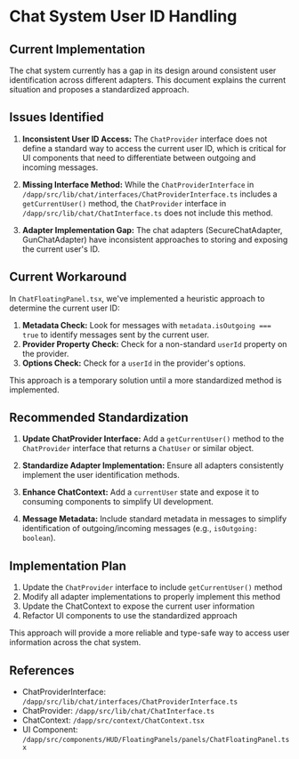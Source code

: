 # Chat System User ID Handling

## Current Implementation

The chat system currently has a gap in its design around consistent user identification across different adapters. This document explains the current situation and proposes a standardized approach.

## Issues Identified

1. **Inconsistent User ID Access:** The `ChatProvider` interface does not define a standard way to access the current user ID, which is critical for UI components that need to differentiate between outgoing and incoming messages.

2. **Missing Interface Method:** While the `ChatProviderInterface` in `/dapp/src/lib/chat/interfaces/ChatProviderInterface.ts` includes a `getCurrentUser()` method, the `ChatProvider` interface in `/dapp/src/lib/chat/ChatInterface.ts` does not include this method.

3. **Adapter Implementation Gap:** The chat adapters (SecureChatAdapter, GunChatAdapter) have inconsistent approaches to storing and exposing the current user's ID.

## Current Workaround

In `ChatFloatingPanel.tsx`, we've implemented a heuristic approach to determine the current user ID:

1. **Metadata Check:** Look for messages with `metadata.isOutgoing === true` to identify messages sent by the current user.
2. **Provider Property Check:** Check for a non-standard `userId` property on the provider.
3. **Options Check:** Check for a `userId` in the provider's options.

This approach is a temporary solution until a more standardized method is implemented.

## Recommended Standardization

1. **Update ChatProvider Interface:** Add a `getCurrentUser()` method to the `ChatProvider` interface that returns a `ChatUser` or similar object.

2. **Standardize Adapter Implementation:** Ensure all adapters consistently implement the user identification methods.

3. **Enhance ChatContext:** Add a `currentUser` state and expose it to consuming components to simplify UI development.

4. **Message Metadata:** Include standard metadata in messages to simplify identification of outgoing/incoming messages (e.g., `isOutgoing: boolean`).

## Implementation Plan

1. Update the `ChatProvider` interface to include `getCurrentUser()` method
2. Modify all adapter implementations to properly implement this method
3. Update the ChatContext to expose the current user information
4. Refactor UI components to use the standardized approach

This approach will provide a more reliable and type-safe way to access user information across the chat system.

## References

- ChatProviderInterface: `/dapp/src/lib/chat/interfaces/ChatProviderInterface.ts`
- ChatProvider: `/dapp/src/lib/chat/ChatInterface.ts`
- ChatContext: `/dapp/src/context/ChatContext.tsx`
- UI Component: `/dapp/src/components/HUD/FloatingPanels/panels/ChatFloatingPanel.tsx`
